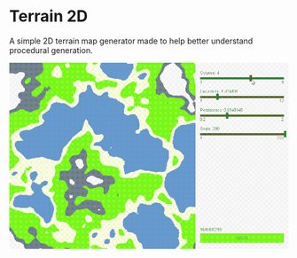 # Terrain 2D 
A simple 2D terrain map generator made to help better understand procedural generation. 

![GAMEPLAY GIF](./img/terrain.gif)
